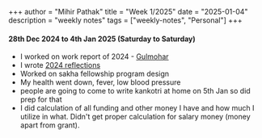 +++
author = "Mihir Pathak"
title = "Week 1/2025"
date = "2025-01-04"
description = "weekly notes"
tags = ["weekly-notes", "Personal"]
+++

#### 28th Dec 2024 to 4th Jan 2025 (Saturday to Saturday)


- I worked on work report of 2024 - [Gulmohar](https://www.canva.com/design/DAGaq8utmtg/O439oGkID5vYzoAcNmCFkQ/view?utm_content=DAGaq8utmtg&utm_campaign=designshare&utm_medium=link2&utm_source=uniquelinks&utlId=h2c229f4669#1)
- I wrote [2024 reflections](https://learningwala.in/blog/2024-reflections/)
- Worked on sakha fellowship program design 
- My health went down, fever, low blood pressure 
- people are going to come to write kankotri at home on 5th Jan so did prep for that 
- I did calculation of all funding and other money I have and how much I utilize in what. 
	Didn't get proper calculation for salary money (money apart from grant). 
 
